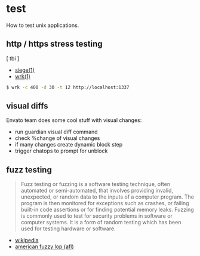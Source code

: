 # test
How to test unix applications.

## http / https stress testing
[ tbi ]
- [siege(1)](http://linux.die.net/man/1/siege)
- [wrk(1)](https://github.com/wg/wrk)

```sh
$ wrk -c 400 -d 30 -t 12 http://localhost:1337
```

## visual diffs
Envato team does some cool stuff with visual changes:
- run guardian visual diff command
- check %change of visual changes
- if many changes create dynamic block step
- trigger chatops to prompt for unblock

## fuzz testing
> Fuzz testing or fuzzing is a software testing technique, often automated or
> semi-automated, that involves providing invalid, unexpected, or random data
> to the inputs of a computer program. The program is then monitored for
> exceptions such as crashes, or failing built-in code assertions or for
> finding potential memory leaks. Fuzzing is commonly used to test for security
> problems in software or computer systems. It is a form of random testing
> which has been used for testing hardware or software.
- [wikipedia](https://en.wikipedia.org/wiki/Fuzz_testing)
- [american fuzzy lop (afl)](http://lcamtuf.coredump.cx/afl/)
